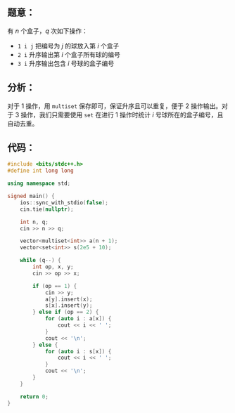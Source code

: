 ## 题意：
有 $n$ 个盒子，$q$ 次如下操作：
- `1 i j` 把编号为 $j$ 的球放入第 $i$ 个盒子
- `2 i` 升序输出第 $i$ 个盒子所有球的编号
- `3 i` 升序输出包含 $i$ 号球的盒子编号

## 分析：
对于 $1$ 操作，用 `multiset` 保存即可，保证升序且可以重复，便于 $2$ 操作输出。对于 $3$ 操作，我们只需要使用 `set` 在进行 $1$ 操作时统计 $i$ 号球所在的盒子编号，且自动去重。

## 代码：
```cpp
#include <bits/stdc++.h>
#define int long long

using namespace std;

signed main() {
    ios::sync_with_stdio(false);
    cin.tie(nullptr);

    int n, q;
    cin >> n >> q;

    vector<multiset<int>> a(n + 1);
    vector<set<int>> s(2e5 + 10);

    while (q--) {
        int op, x, y;
        cin >> op >> x;

        if (op == 1) {
            cin >> y;
            a[y].insert(x);
            s[x].insert(y);
        } else if (op == 2) {
            for (auto i : a[x]) {
                cout << i << ' ';
            }
            cout << '\n';
        } else {
            for (auto i : s[x]) {
                cout << i << ' ';
            }
            cout << '\n';
        }
    }

    return 0;
}

```